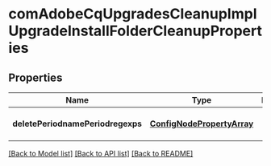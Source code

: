 # comAdobeCqUpgradesCleanupImplUpgradeInstallFolderCleanupProperties

## Properties
Name | Type | Description | Notes
------------ | ------------- | ------------- | -------------
**deletePeriodnamePeriodregexps** | [**ConfigNodePropertyArray**](ConfigNodePropertyArray.md) |  | [optional] [default to null]

[[Back to Model list]](../README.md#documentation-for-models) [[Back to API list]](../README.md#documentation-for-api-endpoints) [[Back to README]](../README.md)


